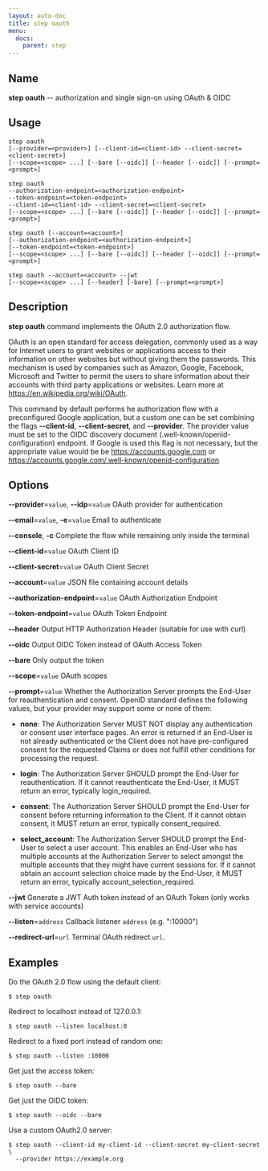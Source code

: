 ```yaml
---
layout: auto-doc
title: step oauth
menu:
  docs:
    parent: step
---
```


## Name
**step oauth** -- authorization and single sign-on using OAuth & OIDC

## Usage

```raw
step oauth
[--provider=<provider>] [--client-id=<client-id> --client-secret=<client-secret>]
[--scope=<scope> ...] [--bare [--oidc]] [--header [--oidc]] [--prompt=<prompt>]

step oauth
--authorization-endpoint=<authorization-endpoint>
--token-endpoint=<token-endpoint>
--client-id=<client-id> --client-secret=<client-secret>
[--scope=<scope> ...] [--bare [--oidc]] [--header [--oidc]] [--prompt=<prompt>]

step oauth [--account=<account>]
[--authorization-endpoint=<authorization-endpoint>]
[--token-endpoint=<token-endpoint>]
[--scope=<scope> ...] [--bare [--oidc]] [--header [--oidc]] [--prompt=<prompt>]

step oauth --account=<account> --jwt
[--scope=<scope> ...] [--header] [-bare] [--prompt=<prompt>]
```

## Description

**step oauth** command implements the OAuth 2.0 authorization flow.

OAuth is an open standard for access delegation, commonly used as a way for
Internet users to grant websites or applications access to their information on
other websites but without giving them the passwords. This mechanism is used by
companies such as Amazon, Google, Facebook, Microsoft and Twitter to permit the
users to share information about their accounts with third party applications or
websites. Learn more at https://en.wikipedia.org/wiki/OAuth.

This command by default performs he authorization flow with a preconfigured
Google application, but a custom one can be set combining the flags
**--client-id**, **--client-secret**, and **--provider**. The provider value
must be set to the OIDC discovery document (.well-known/openid-configuration)
endpoint. If Google is used this flag is not necessary, but the appropriate
value would be be https://accounts.google.com or
https://accounts.google.com/.well-known/openid-configuration

## Options


**--provider**=`value`, **--idp**=`value`
OAuth provider for authentication

**--email**=`value`, **-e**=`value`
Email to authenticate

**--console**, **-c**
Complete the flow while remaining only inside the terminal

**--client-id**=`value`
OAuth Client ID

**--client-secret**=`value`
OAuth Client Secret

**--account**=`value`
JSON file containing account details

**--authorization-endpoint**=`value`
OAuth Authorization Endpoint

**--token-endpoint**=`value`
OAuth Token Endpoint

**--header**
Output HTTP Authorization Header (suitable for use with curl)

**--oidc**
Output OIDC Token instead of OAuth Access Token

**--bare**
Only output the token

**--scope**=`value`
OAuth scopes

**--prompt**=`value`
Whether the Authorization Server prompts the End-User for reauthentication and consent.
OpenID standard defines the following values, but your provider may support some or none of them:

- **none**: The Authorization Server MUST NOT display any authentication or consent user interface pages.
        An error is returned if an End-User is not already authenticated or the Client does not have
        pre-configured consent for the requested Claims or does not fulfill other conditions for
        processing the request.

- **login**: The Authorization Server SHOULD prompt the End-User for reauthentication. If it cannot
        reauthenticate the End-User, it MUST return an error, typically login_required.

- **consent**: The Authorization Server SHOULD prompt the End-User for consent before returning information
        to the Client. If it cannot obtain consent, it MUST return an error, typically consent_required.

- **select_account**: The Authorization Server SHOULD prompt the End-User to select a user account. This enables an
        End-User who has multiple accounts at the Authorization Server to select amongst the multiple
        accounts that they might have current sessions for. If it cannot obtain an account selection
        choice made by the End-User, it MUST return an error, typically account_selection_required.


**--jwt**
Generate a JWT Auth token instead of an OAuth Token (only works with service accounts)

**--listen**=`address`
Callback listener `address` (e.g. ":10000")

**--redirect-url**=`url`
Terminal OAuth redirect `url`.

## Examples

Do the OAuth 2.0 flow using the default client:
```shell
$ step oauth
```

Redirect to localhost instead of 127.0.0.1:
```shell
$ step oauth --listen localhost:0
```

Redirect to a fixed port instead of random one:
```shell
$ step oauth --listen :10000
```

Get just the access token:
```shell
$ step oauth --bare
```

Get just the OIDC token:
```shell
$ step oauth --oidc --bare
```

Use a custom OAuth2.0 server:
```shell
$ step oauth --client-id my-client-id --client-secret my-client-secret \
  --provider https://example.org
```

